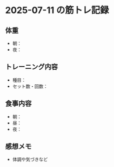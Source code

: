 # 2025-07-11 の筋トレ記録

## 体重
- 朝：
- 夜：

## トレーニング内容
- 種目：
- セット数・回数：

## 食事内容
- 朝：
- 昼：
- 夜：

## 感想メモ
- 体調や気づきなど
